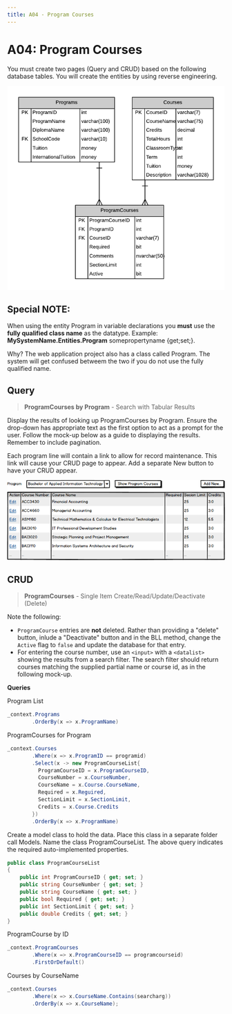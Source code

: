 ```yaml
---
title: A04 - Program Courses
---
```

# A04: Program Courses

You must create two pages (Query and CRUD) based on the following database tables. You will create the entities by using reverse engineering.

![ERD for A04](./A04.png)

## Special NOTE:

When using the entity Program in variable declarations you **must** use the **fully qualified class name** as the datatype. Example: **MySystemName.Entities.Program** somepropertyname {get;set;}.  

Why? The web application project also has a class called Program. The system will get confused betweem the two if you do not use the fully qualified name.

## Query

> **ProgramCourses by Program** - Search with Tabular Results

Display the results of looking up ProgramCourses by Program. Ensure the drop-down has appropriate text as the first option to act as a prompt for the user. Follow the mock-up below as a guide to displaying the results. Remember to include pagination.

Each program line will contain a link to allow for record maintenance. This link will cause your CRUD page to appear. Add a separate New button to have your CRUD appear.

![Query Results](./A04-Query.png)

## CRUD

> **ProgramCourses** - Single Item Create/Read/Update/Deactivate (Delete)

Note the following:

- `ProgramCourse` entries are **not** deleted. Rather than providing a "delete" button, inlude a "Deactivate" button and in the BLL method, change the `Active` flag to `false` and update the database for that entry.
- For entering the course number, use an `<input>` with a `<datalist>` showing the results from a search filter. The search filter should return courses matching the supplied partial name or course id, as in the following mock-up.

  

**Queries**

Program List

```csharp
_context.Programs
        .OrderBy(x => x.ProgramName)
```

ProgramCourses for Program 

```csharp
_context.Courses
        .Where(x => x.ProgramID == programid)
        .Select(x -> new ProgramCourseList{
          ProgramCourseID = x.ProgramCourseID,
          CourseNumber = x.CourseNumber,
          CourseName = x.Course.CourseName,
          Required = x.Reguired,
          SectionLimit = x.SectionLimit,
          Credits = x.Course.Credits
        })
        .OrderBy(x => x.ProgramName)
```

Create a model class to hold the data. Place this class in a separate folder call Models. Name the class ProgramCourseList. The above query indicates the required auto-implemented properties.

```csharp
public class ProgramCourseList
{
    public int ProgramCourseID { get; set; }
    public string CourseNumber { get; set; }
    public string CourseName { get; set; }
    public bool Required { get; set; }
    public int SectionLimit { get; set; }
    public double Credits { get; set; }
}
```

ProgramCourse by ID

```csharp
_context.ProgramCourses
        .Where(x => x.ProgramCourseID == programcourseid)  
        .FirstOrDefault()
```

Courses by CourseName

```csharp
_context.Courses
        .Where(x => x.CourseName.Contains(searcharg))
        .OrderBy(x => x.CourseName);
```
